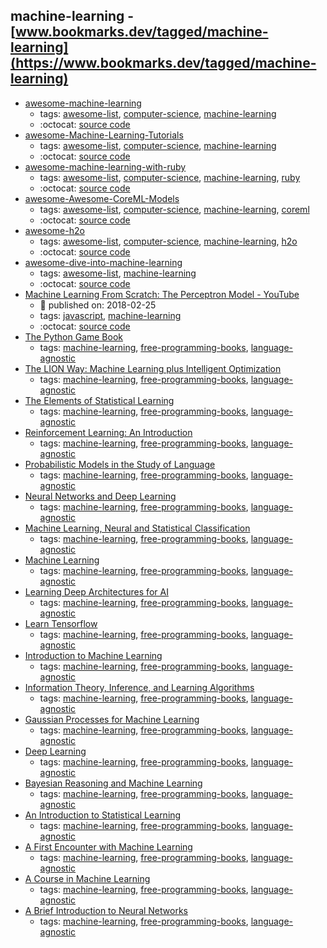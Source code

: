 machine-learning - [www.bookmarks.dev/tagged/machine-learning](https://www.bookmarks.dev/tagged/machine-learning)
---
* [awesome-machine-learning](https://github.com/josephmisiti/awesome-machine-learning#readme)
    * tags: [awesome-list](../tagged/awesome-list.md), [computer-science](../tagged/computer-science.md), [machine-learning](../tagged/machine-learning.md)
    * :octocat: [source code](https://github.com/josephmisiti/awesome-machine-learning#readme)
* [awesome-Machine-Learning-Tutorials](https://github.com/ujjwalkarn/Machine-Learning-Tutorials#readme)
    * tags: [awesome-list](../tagged/awesome-list.md), [computer-science](../tagged/computer-science.md), [machine-learning](../tagged/machine-learning.md)
    * :octocat: [source code](https://github.com/ujjwalkarn/Machine-Learning-Tutorials#readme)
* [awesome-machine-learning-with-ruby](https://github.com/arbox/machine-learning-with-ruby#readme)
    * tags: [awesome-list](../tagged/awesome-list.md), [computer-science](../tagged/computer-science.md), [machine-learning](../tagged/machine-learning.md), [ruby](../tagged/ruby.md)
    * :octocat: [source code](https://github.com/arbox/machine-learning-with-ruby#readme)
* [awesome-Awesome-CoreML-Models](https://github.com/likedan/Awesome-CoreML-Models#readme)
    * tags: [awesome-list](../tagged/awesome-list.md), [computer-science](../tagged/computer-science.md), [machine-learning](../tagged/machine-learning.md), [coreml](../tagged/coreml.md)
    * :octocat: [source code](https://github.com/likedan/Awesome-CoreML-Models#readme)
* [awesome-h2o](https://github.com/h2oai/awesome-h2o#readme)
    * tags: [awesome-list](../tagged/awesome-list.md), [computer-science](../tagged/computer-science.md), [machine-learning](../tagged/machine-learning.md), [h2o](../tagged/h2o.md)
    * :octocat: [source code](https://github.com/h2oai/awesome-h2o#readme)
* [awesome-dive-into-machine-learning](https://github.com/hangtwenty/dive-into-machine-learning#readme)
    * tags: [awesome-list](../tagged/awesome-list.md), [machine-learning](../tagged/machine-learning.md)
    * :octocat: [source code](https://github.com/hangtwenty/dive-into-machine-learning#readme)
* [Machine Learning From Scratch: The Perceptron Model - YouTube](https://www.youtube.com/watch?v=iumlHzoVlJM)
    * :calendar: published on: 2018-02-25
    * tags: [javascript](../tagged/javascript.md), [machine-learning](../tagged/machine-learning.md)
    * :octocat: [source code](https://github.com/jg-fisher/perceptronJS)
* [The Python Game Book](http://thepythongamebook.com/en%3Astart)
    * tags: [machine-learning](../tagged/machine-learning.md), [free-programming-books](../tagged/free-programming-books.md), [language-agnostic](../tagged/language-agnostic.md)
* [The LION Way: Machine Learning plus Intelligent Optimization](http://www.e-booksdirectory.com/details.php?ebook=9575)
    * tags: [machine-learning](../tagged/machine-learning.md), [free-programming-books](../tagged/free-programming-books.md), [language-agnostic](../tagged/language-agnostic.md)
* [The Elements of Statistical Learning](http://www-stat.stanford.edu/~tibs/ElemStatLearn/)
    * tags: [machine-learning](../tagged/machine-learning.md), [free-programming-books](../tagged/free-programming-books.md), [language-agnostic](../tagged/language-agnostic.md)
* [Reinforcement Learning: An Introduction](http://webdocs.cs.ualberta.ca/~sutton/book/ebook/the-book.html)
    * tags: [machine-learning](../tagged/machine-learning.md), [free-programming-books](../tagged/free-programming-books.md), [language-agnostic](../tagged/language-agnostic.md)
* [Probabilistic Models in the Study of Language](http://idiom.ucsd.edu/~rlevy/pmsl_textbook/text.html)
    * tags: [machine-learning](../tagged/machine-learning.md), [free-programming-books](../tagged/free-programming-books.md), [language-agnostic](../tagged/language-agnostic.md)
* [Neural Networks and Deep Learning](http://neuralnetworksanddeeplearning.com)
    * tags: [machine-learning](../tagged/machine-learning.md), [free-programming-books](../tagged/free-programming-books.md), [language-agnostic](../tagged/language-agnostic.md)
* [Machine Learning, Neural and Statistical Classification](http://www1.maths.leeds.ac.uk/~charles/statlog/)
    * tags: [machine-learning](../tagged/machine-learning.md), [free-programming-books](../tagged/free-programming-books.md), [language-agnostic](../tagged/language-agnostic.md)
* [Machine Learning](http://www.intechopen.com/books/machine_learning)
    * tags: [machine-learning](../tagged/machine-learning.md), [free-programming-books](../tagged/free-programming-books.md), [language-agnostic](../tagged/language-agnostic.md)
* [Learning Deep Architectures for AI](http://www.iro.umontreal.ca/~bengioy/papers/ftml_book.pdf)
    * tags: [machine-learning](../tagged/machine-learning.md), [free-programming-books](../tagged/free-programming-books.md), [language-agnostic](../tagged/language-agnostic.md)
* [Learn Tensorflow](https://bitbucket.org/hrojas/learn-tensorflow)
    * tags: [machine-learning](../tagged/machine-learning.md), [free-programming-books](../tagged/free-programming-books.md), [language-agnostic](../tagged/language-agnostic.md)
* [Introduction to Machine Learning](http://arxiv.org/abs/0904.3664v1)
    * tags: [machine-learning](../tagged/machine-learning.md), [free-programming-books](../tagged/free-programming-books.md), [language-agnostic](../tagged/language-agnostic.md)
* [Information Theory, Inference, and Learning Algorithms](http://www.inference.phy.cam.ac.uk/itila/)
    * tags: [machine-learning](../tagged/machine-learning.md), [free-programming-books](../tagged/free-programming-books.md), [language-agnostic](../tagged/language-agnostic.md)
* [Gaussian Processes for Machine Learning](http://www.gaussianprocess.org/gpml/)
    * tags: [machine-learning](../tagged/machine-learning.md), [free-programming-books](../tagged/free-programming-books.md), [language-agnostic](../tagged/language-agnostic.md)
* [Deep Learning](http://www.deeplearningbook.org)
    * tags: [machine-learning](../tagged/machine-learning.md), [free-programming-books](../tagged/free-programming-books.md), [language-agnostic](../tagged/language-agnostic.md)
* [Bayesian Reasoning and Machine Learning](http://web4.cs.ucl.ac.uk/staff/D.Barber/pmwiki/pmwiki.php?n=Brml.HomePage)
    * tags: [machine-learning](../tagged/machine-learning.md), [free-programming-books](../tagged/free-programming-books.md), [language-agnostic](../tagged/language-agnostic.md)
* [An Introduction to Statistical Learning](http://www-bcf.usc.edu/~gareth/ISL/)
    * tags: [machine-learning](../tagged/machine-learning.md), [free-programming-books](../tagged/free-programming-books.md), [language-agnostic](../tagged/language-agnostic.md)
* [A First Encounter with Machine Learning](https://www.ics.uci.edu/~welling/teaching/ICS273Afall11/IntroMLBook.pdf)
    * tags: [machine-learning](../tagged/machine-learning.md), [free-programming-books](../tagged/free-programming-books.md), [language-agnostic](../tagged/language-agnostic.md)
* [A Course in Machine Learning](http://ciml.info/dl/v0_9/ciml-v0_9-all.pdf)
    * tags: [machine-learning](../tagged/machine-learning.md), [free-programming-books](../tagged/free-programming-books.md), [language-agnostic](../tagged/language-agnostic.md)
* [A Brief Introduction to Neural Networks](http://www.dkriesel.com/en/science/neural_networks)
    * tags: [machine-learning](../tagged/machine-learning.md), [free-programming-books](../tagged/free-programming-books.md), [language-agnostic](../tagged/language-agnostic.md)
